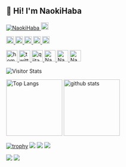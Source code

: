 ## 👋 Hi! I'm NaokiHaba

<p align="left"> 
  <a href="https://github.com/NaokiHaba/NaokiHaba/">
    <img src="https://komarev.com/ghpvc/?username=NaokiHaba" alt="NaokiHaba" />
  </a>
  <a href="https://github.com/NaokiHaba">
    <img height="20" src="https://img.shields.io/github/followers/NaokiHaba?label=follow&logo=github&style=flat" />
  </a>
</p>


<p align="left">
  <a href="https://zenn.dev/naonao70">
    <img height="20" src="https://badgen.org/img/zenn/naonao70/likes?style=plastic" alt="Likes" />
  </a>
  <a href="https://zenn.dev/naonao70">
    <img height="20" src="https://badgen.org/img/zenn/naonao70/followers?style=plastic" alt="Followers" />
  </a>
  <a href="https://zenn.dev/naonao70">
    <img height="20" src="https://badgen.org/img/zenn/naonao70/articles?style=plastic" alt="Articles" />
  </a>
  <a href="http://qiita.com/NaokiHaba">
    <img height="20" src="https://qiita-badge.apiapi.app/s/NaokiHaba/contributions.svg" />
  </a>
  <a href="http://qiita.com/NaokiHaba">
    <img height="20" src="https://qiita-badge.apiapi.app/s/NaokiHaba/posts.svg" />
  </a>
</p>

<p align="left"> 
  <a href="https://NaokiHaba.github.io/">
    <img alt="homepage" width="30px" src="https://simpleicons.org/icons/homeassistantcommunitystore.svg" />
  </a>
  <a href="https://twitter.com/NaokiHaba">
    <img alt="twitter" width="30px" src="https://simpleicons.org/icons/twitter.svg" />
  </a>
  <a href="https://qiita.com/NaokiHaba">
    <img alt="qiita" width="30px" src="https://simpleicons.org/icons/qiita.svg" />
  </a>
  <a href="https://dev.to/NaokiHaba" target="blank">
    <img src="https://cdn.jsdelivr.net/npm/simple-icons@3.0.1/icons/dev-dot-to.svg" alt="NaokiHaba" height="30" width="30" />
  </a>
  <a href="https://stackoverflow.com/users/NaokiHaba" target="blank">
    <img src="https://cdn.jsdelivr.net/npm/simple-icons@3.0.1/icons/stackoverflow.svg" alt="NaokiHaba" height="30" width="30" />
  </a>
  <a href="https://www.quora.com/profile/NaokiHaba" target="blank">
    <img src="https://simpleicons.org/icons/quora.svg" alt="NaokiHaba" height="30" width="30" />
  </a>
</p>

<div align="left">
  <img alt="Visitor Stats" src="https://widgetbite.com/stats/NaokiHaba"/>  
</div>


<p align="left"> 
  <img alt="Top Langs" height="150px" src="https://github-readme-stats.vercel.app/api/top-langs/?username=NaokiHaba&layout=compact&count_private=true&show_icons=true&show_icons=true&theme=onedark" />
  <img alt="github stats" height="150px" src="https://github-readme-stats.vercel.app/api?username=NaokiHaba&count_private=true&show_icons=true&show_icons=true&theme=onedark" />
</p>

[![trophy](https://github-profile-trophy.vercel.app/?username=NaokiHaba&theme=gruvbox)](https://github.com/ryo-ma/github-profile-trophy)
[![](https://raw.githubusercontent.com/NaokiHaba/NaokiHaba/master/profile-summary-card-output/dracula/0-profile-details.svg)](https://github.com/vn7n24fzkq/github-profile-summary-cards)
[![](https://raw.githubusercontent.com/NaokiHaba/NaokiHaba/master/profile-summary-card-output/dracula/1-repos-per-language.svg)](https://github.com/vn7n24fzkq/github-profile-summary-cards)
[![](https://raw.githubusercontent.com/NaokiHaba/NaokiHaba/master/profile-summary-card-output/dracula/2-most-commit-language.svg)](https://github.com/vn7n24fzkq/github-profile-summary-cards)

[![](https://activity-graph.herokuapp.com/graph?username=NaokiHaba&theme=github)](https://activity-graph.herokuapp.com/graph?username=NaokiHaba&theme=github)
[![](https://github-readme-streak-stats.herokuapp.com/?user=NaokiHaba&theme=dark)](https://github-readme-streak-stats.herokuapp.com/?user=NaokiHaba&theme=dark)
